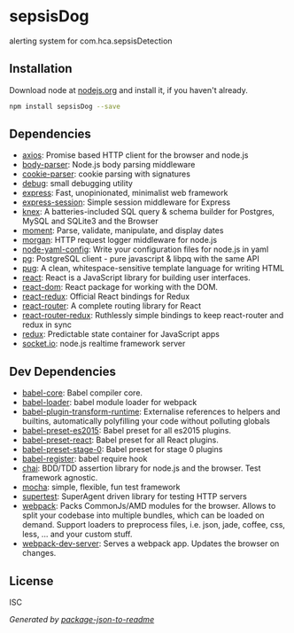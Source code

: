 # sepsisDog 

alerting system for com.hca.sepsisDetection

## Installation

Download node at [nodejs.org](http://nodejs.org) and install it, if you haven't already.

```sh
npm install sepsisDog --save
```



## Dependencies

- [axios](https://github.com/mzabriskie/axios): Promise based HTTP client for the browser and node.js
- [body-parser](https://github.com/expressjs/body-parser): Node.js body parsing middleware
- [cookie-parser](https://github.com/expressjs/cookie-parser): cookie parsing with signatures
- [debug](https://github.com/visionmedia/debug): small debugging utility
- [express](https://github.com/expressjs/express): Fast, unopinionated, minimalist web framework
- [express-session](https://github.com/expressjs/session): Simple session middleware for Express
- [knex](https://github.com/tgriesser/knex): A batteries-included SQL query &amp; schema builder for Postgres, MySQL and SQLite3 and the Browser
- [moment](https://github.com/moment/moment): Parse, validate, manipulate, and display dates
- [morgan](https://github.com/expressjs/morgan): HTTP request logger middleware for node.js
- [node-yaml-config](https://github.com/leafty/node-yaml-config): Write your configuration files for node.js in yaml
- [pg](https://github.com/brianc/node-postgres): PostgreSQL client - pure javascript &amp; libpq with the same API
- [pug](https://github.com/pugjs/pug): A clean, whitespace-sensitive template language for writing HTML
- [react](https://github.com/facebook/react): React is a JavaScript library for building user interfaces.
- [react-dom](https://github.com/facebook/react): React package for working with the DOM.
- [react-redux](https://github.com/reactjs/react-redux): Official React bindings for Redux
- [react-router](https://github.com/reactjs/react-router): A complete routing library for React
- [react-router-redux](https://github.com/reactjs/react-router-redux): Ruthlessly simple bindings to keep react-router and redux in sync
- [redux](https://github.com/reactjs/redux): Predictable state container for JavaScript apps
- [socket.io](https://github.com/Automattic/socket.io): node.js realtime framework server

## Dev Dependencies

- [babel-core](https://github.com/babel/babel/tree/master/packages): Babel compiler core.
- [babel-loader](https://github.com/babel/babel-loader): babel module loader for webpack
- [babel-plugin-transform-runtime](https://github.com/babel/babel/tree/master/packages): Externalise references to helpers and builtins, automatically polyfilling your code without polluting globals
- [babel-preset-es2015](https://github.com/babel/babel/tree/master/packages): Babel preset for all es2015 plugins.
- [babel-preset-react](https://github.com/babel/babel/tree/master/packages): Babel preset for all React plugins.
- [babel-preset-stage-0](https://github.com/babel/babel/tree/master/packages): Babel preset for stage 0 plugins
- [babel-register](https://github.com/babel/babel/tree/master/packages): babel require hook
- [chai](https://github.com/chaijs/chai): BDD/TDD assertion library for node.js and the browser. Test framework agnostic.
- [mocha](https://github.com/mochajs/mocha): simple, flexible, fun test framework
- [supertest](https://github.com/visionmedia/supertest): SuperAgent driven library for testing HTTP servers
- [webpack](https://github.com/webpack/webpack): Packs CommonJs/AMD modules for the browser. Allows to split your codebase into multiple bundles, which can be loaded on demand. Support loaders to preprocess files, i.e. json, jade, coffee, css, less, ... and your custom stuff.
- [webpack-dev-server](https://github.com/webpack/webpack-dev-server): Serves a webpack app. Updates the browser on changes.


## License

ISC

_Generated by [package-json-to-readme](https://github.com/zeke/package-json-to-readme)_
